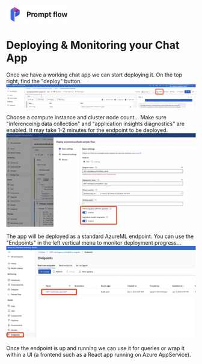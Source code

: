 
![Alt text](../../media/promptflow-logo.png) 

# Deploying & Monitoring your Chat App 

Once we have a working chat app we can start deploying it.
On the top right, find the "deploy" button.
![Alt text](../../media/6.1deploy.png) 

Choose a compute instance and cluster node count...
Make sure "inferenceing data collection" and "application insights diagnostics" are enabled. It may take 1-2 minutes for the endpoint to be deployed.
![Alt text](../../media/6.1deploy02.png) 

The app will be deployed as a standard AzureML endpoint.
You can use the "Endpoints" in the left vertical menu to monitor deployment progress... 
![Alt text](../../media/6.1deploy03.png) 

Once the endpoint is up and running we can use it for queries or wrap it within a UI  (a frontend such as a React app running on Azure AppService).

